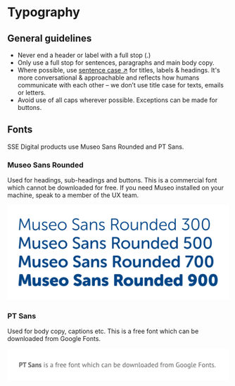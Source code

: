 # Typography

## General guidelines

* Never end a header or label with a full stop \(.\)
* Only use a full stop for sentences, paragraphs and main body copy.
* Where possible, use [sentence case ↗](https://en.wikipedia.org/wiki/Letter_case#Sentence_case) for titles, labels & headings. It's more conversational & approachable and reflects how humans communicate with each other – we don’t use title case for texts, emails or letters.
* Avoid use of all caps wherever possible. Exceptions can be made for buttons.

## Fonts

SSE Digital products use Museo Sans Rounded and PT Sans.

### Museo Sans Rounded

Used for headings, sub-headings and buttons. This is a commercial font which cannot be downloaded for free. If you need Museo installed on your machine, speak to a member of the UX team.

![Museo Sans Rounded comes in four weights.](../../.gitbook/assets/museo-sans%20%282%29.png)

### PT Sans

Used for body copy, captions etc. This is a free font which can be downloaded from Google Fonts.



![PT Sans comes in two weights.](../../.gitbook/assets/pt-sans.png)

